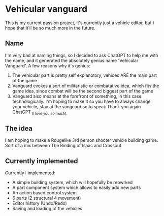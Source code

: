 # Vehicular vanguard

This is my current passion project, it's currently just a vehicle editor, but i hope that it'll be so much more in the future.
## Name
I'm very bad at naming things, so I decided to ask ChatGPT to help me with the name, and  it generated the absolutely genius name 'Vehicular Vanguard'.
A few reasons why it's genius:
 1) The vehicular part is pretty self explanotory, vehices ARE the main part of the game
 2) Vanguard evokes a sort of militaristic or combatative idea, which fits the game idea, since combat will be the second biggest part of the game
 3) Vanguard also means at the forefront of something, in this case technologically. I'm hoping to make it so you have to always change your vehicle, stay at the vanguard so to speak
 Thank you again ChatGPT <sub>(I love you so much).</sub>
## The idea
I am hoping to make a Rougelike 3rd person shooter vehicle building game. Sort of a mix between The Binding of Isaac and Crossout.
## Currently implemented
 Currently I implemented:
  - A simple building system, which will hopefully be reowrked
  - A part component system which allows to easily add new parts
  - An action based control system
  - 6 parts (2 structural 4 movement)
  - Editor history (Undo/Redo)
  - Saving and loading of the vehicles  
